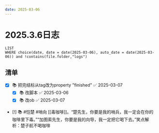 ```yaml
---
date: 2025-03-06
---
```


# 2025.3.6日志

```dataview
LIST
WHERE choice(date, date = date(2025-03-06), auto_date = date(2025-03-06)) and !contains(file.folder,"logs")
```

## 清单

- [x] 📚 把完结标从tag改为property "finished" ✅ 2025-03-07
    - [x] 📚 改脚本 ✅ 2025-03-06
    - [x] 📚 改ob ✅ 2025-03-07
- [!] 📚 #恺楚 #哨向 [[毒咖啡]]。“楚先生，你要是我的哨兵，我一定会在你的咖啡里下毒。”“加图索先生，你要是我的向导，我一定把它喝下去。”笑点解析：楚子航不喝咖啡
